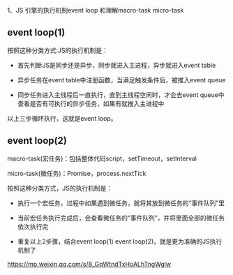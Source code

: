 1、JS 引擎的执行机制event loop 和理解macro-task micro-task

##  event loop(1)

按照这种分类方式:JS的执行机制是：

- 首先判断JS是同步还是异步，同步就进入主进程，异步就进入event table

- 异步任务在event table中注册函数，当满足触发条件后，被推入event queue

- 同步任务进入主线程后一直执行，直到主线程空闲时，才会去event queue中查看是否有可执行的异步任务，如果有就推入主进程中

以上三步循环执行，这就是event loop。

##  event loop(2)

macro-task(宏任务)：包括整体代码script，setTimeout，setInterval

micro-task(微任务)：Promise，process.nextTick

按照这种分类方式，JS的执行机制是：

- 执行一个宏任务，过程中如果遇到微任务，就将其放到微任务的“事件队列”里

- 当前宏任务执行完成后，会查看微任务的“事件队列”，并将里面全部的微任务依次执行完

- 重复以上2步骤，结合event loop(1) event loop(2)，就是更为准确的JS执行机制了

https://mp.weixin.qq.com/s/8_GqWtndTxHoALhTngWglw
